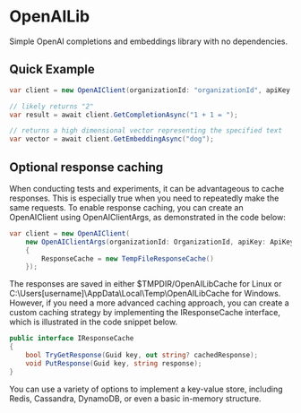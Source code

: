 # OpenAILib

Simple OpenAI completions and embeddings library with no dependencies.

## Quick Example

```csharp
var client = new OpenAIClient(organizationId: "organizationId", apiKey: "apiKey");

// likely returns "2"
var result = await client.GetCompletionAsync("1 + 1 = ");

// returns a high dimensional vector representing the specified text
var vector = await client.GetEmbeddingAsync("dog");
```

## Optional response caching
When conducting tests and experiments, it can be advantageous to cache responses. This is especially true when you need to repeatedly make the same requests. To enable response caching, you can create an OpenAIClient using OpenAIClientArgs, as demonstrated in the code below:

```csharp
var client = new OpenAIClient(
    new OpenAIClientArgs(organizationId: OrganizationId, apiKey: ApiKey)
    {
        ResponseCache = new TempFileResponseCache()
    });
```

The responses are saved in either $TMPDIR/OpenAILibCache for Linux or C:\Users[username]\AppData\Local\Temp\OpenAILibCache for Windows. However, if you need a more advanced caching approach, you can create a custom caching strategy by implementing the IResponseCache interface, which is illustrated in the code snippet below.

```csharp
public interface IResponseCache
{
    bool TryGetResponse(Guid key, out string? cachedResponse);
    void PutResponse(Guid key, string response);
}
```
You can use a variety of options to implement a key-value store, including Redis, Cassandra, DynamoDB, or even a basic in-memory structure. 
